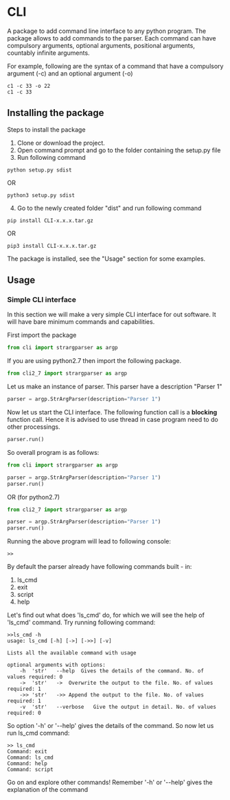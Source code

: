 # CLI
A package to add command line interface to any python program.
The package allows to add commands to the parser. Each command can have
compulsory arguments, optional arguments, positional arguments, countably
infinite arguments.

For example, following are the syntax of a command that have a 
compulsory argument (-c) and an optional argument (-o)
~~~ 
c1 -c 33 -o 22
c1 -c 33
~~~

## Installing the package
Steps to install the package
1. Clone or download the project.
2. Open command prompt and go to the folder containing the setup.py file
3. Run following command
~~~
python setup.py sdist
~~~ 
OR
~~~
python3 setup.py sdist
~~~
4. Go to the newly created folder "dist" and run following command
~~~
pip install CLI-x.x.x.tar.gz
~~~ 
OR
~~~
pip3 install CLI-x.x.x.tar.gz 
~~~

The package is installed, see the "Usage" section for some examples.

## Usage

### Simple CLI interface
In this section we will make a very simple CLI interface for out software.
It will have bare minimum commands and capabilities.

First import the package
```python
from cli import strargparser as argp
```
If you are using python2.7 then import the following package.
```python
from cli2_7 import strargparser as argp
```

Let us make an instance of parser. This parser have a description "Parser 1"
```python
parser = argp.StrArgParser(description="Parser 1")
```
Now let us start the CLI interface. The following function call is a **blocking** function
call. Hence it is advised to use thread in case program need to do other processings.
```python
parser.run()
```
So overall program is as follows:
```python
from cli import strargparser as argp

parser = argp.StrArgParser(description="Parser 1")
parser.run()
```
OR (for python2.7)

```python
from cli2_7 import strargparser as argp

parser = argp.StrArgParser(description="Parser 1")
parser.run()
```
Running the above program will lead to following console:
~~~
>>
~~~

By default the parser already have following commands built - in:
1. ls_cmd
2. exit
3. script
4. help

Let's find out what does 'ls_cmd' do, for which we will see the help of 'ls_cmd' command.
Try running following command:
~~~
>>ls_cmd -h
usage: ls_cmd [-h] [->] [->>] [-v]

Lists all the available command with usage

optional arguments with options:
	-h	'str'	--help	Gives the details of the command. No. of values required: 0
	->	'str'	->	Overwrite the output to the file. No. of values required: 1
	->>	'str'	->>	Append the output to the file. No. of values required: 1
	-v	'str'	--verbose	Give the output in detail. No. of values required: 0
~~~
So option '-h' or '--help' gives the details of the command.
So now let us run ls_cmd command:
~~~
>> ls_cmd
Command: exit
Command: ls_cmd
Command: help
Command: script
~~~

Go on and explore other commands! Remember '-h' or '--help' gives the explanation of the 
command
